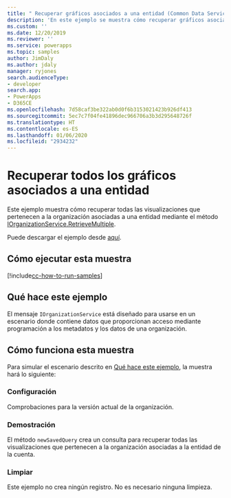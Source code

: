 ```yaml
---
title: " Recuperar gráficos asociados a una entidad (Common Data Service) | Microsoft Docs"
description: 'En este ejemplo se muestra cómo recuperar gráficos asociados a una entidad '
ms.custom: ''
ms.date: 12/20/2019
ms.reviewer: ''
ms.service: powerapps
ms.topic: samples
author: JimDaly
ms.author: jdaly
manager: ryjones
search.audienceType:
- developer
search.app:
- PowerApps
- D365CE
ms.openlocfilehash: 7d58caf3be322ab0d0f6b3153021423b926df413
ms.sourcegitcommit: 5ec7c7f04fe41896dec966706a3b3d295648726f
ms.translationtype: HT
ms.contentlocale: es-ES
ms.lasthandoff: 01/06/2020
ms.locfileid: "2934232"
---
```

# <a name="retrieve-all-charts-attached-to-an-entity"></a>Recuperar todos los gráficos asociados a una entidad

Este ejemplo muestra cómo recuperar todas las visualizaciones que pertenecen a la organización asociadas a una entidad mediante el método [IOrganizationService.RetrieveMultiple](https://docs.microsoft.com//dotnet/api/microsoft.xrm.sdk.iorganizationservice.retrievemultiple?view=dynamics-general-ce-9).

Puede descargar el ejemplo desde [aquí](https://github.com/microsoft/PowerApps-Samples/tree/master/cds/orgsvc/C%23/RetrieveChartsAttachedToEntity).

## <a name="how-to-run-this-sample"></a>Cómo ejecutar esta muestra

[!include[cc-how-to-run-samples](../../includes/cc-how-to-run-samples.md)]


## <a name="what-this-sample-does"></a>Qué hace este ejemplo

El mensaje `IOrganizationService` está diseñado para usarse en un escenario donde contiene datos que proporcionan acceso mediante programación a los metadatos y los datos de una organización.

## <a name="how-this-sample-works"></a>Cómo funciona esta muestra

Para simular el escenario descrito en [Qué hace este ejemplo](#what-this-sample-does), la muestra hará lo siguiente:

### <a name="setup"></a>Configuración

Comprobaciones para la versión actual de la organización.

### <a name="demonstrate"></a>Demostración

El método `newSavedQuery` crea un consulta para recuperar todas las visualizaciones que pertenecen a la organización asociadas a la entidad de la cuenta.


### <a name="clean-up"></a>Limpiar

Este ejemplo no crea ningún registro. No es necesario ninguna limpieza.
